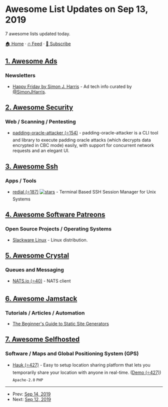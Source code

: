 # Awesome List Updates on Sep 13, 2019

7 awesome lists updated today.

[🏠 Home](/README.md) · [🔥 Feed](https://test.trackawesomelist.com/feed.xml) · [📮 Subscribe](https://trackawesomelist.us17.list-manage.com/subscribe?u=d2f0117aa829c83a63ec63c2f&id=36a103854c)



## [1. Awesome Ads](/content/cenoura/awesome-ads/README.md)

### Newsletters

*   [Happy Friday by Simon J. Harris](https://simonjharris.substack.com) - Ad tech info curated by [@SimonJHarris](https://twitter.com/SimonJHarris).

## [2. Awesome Security](/content/sbilly/awesome-security/README.md)

### Web / Scanning / Pentesting

*   [padding-oracle-attacker (⭐154)](https://github.com/KishanBagaria/padding-oracle-attacker) - padding-oracle-attacker is a CLI tool and library to execute padding oracle attacks (which decrypts data encrypted in CBC mode) easily, with support for concurrent network requests and an elegant UI.

## [3. Awesome Ssh](/content/moul/awesome-ssh/README.md)

### Apps / Tools

*   [redial (⭐187)](https://github.com/taypo/redial) [![stars](https://img.shields.io/github/stars/taypo/redial?style=social)](https://github.com/taypo/redial) - Terminal Based SSH Session Manager for Unix Systems

## [4. Awesome Software Patreons](/content/uraimo/awesome-software-patreons/README.md)

### Open Source Projects / Operating Systems

*   [Slackware Linux](https://www.patreon.com/slackwarelinux) - Linux distribution.

## [5. Awesome Crystal](/content/veelenga/awesome-crystal/README.md)

### Queues and Messaging

*   [NATS.io (⭐40)](https://github.com/nats-io/nats.cr) - NATS client

## [6. Awesome Jamstack](/content/automata/awesome-jamstack/README.md)

### Tutorials / Articles / Automation

*   [The Beginner's Guide to Static Site Generators](https://bejamas.io/blog/static-site-generators/)

## [7. Awesome Selfhosted](/content/awesome-selfhosted/awesome-selfhosted/README.md)

### Software / Maps and Global Positioning System (GPS)

*   [Hauk (⭐427)](https://github.com/bilde2910/Hauk) - Easy to setup location sharing platform that lets you temporarily share your location with anyone in real-time. ([Demo (⭐427)](https://github.com/bilde2910/Hauk#demo-server)) `Apache-2.0` `PHP`

---

- Prev: [Sep 14, 2019](/content/2019/09/14/README.md)
- Next: [Sep 12, 2019](/content/2019/09/12/README.md)